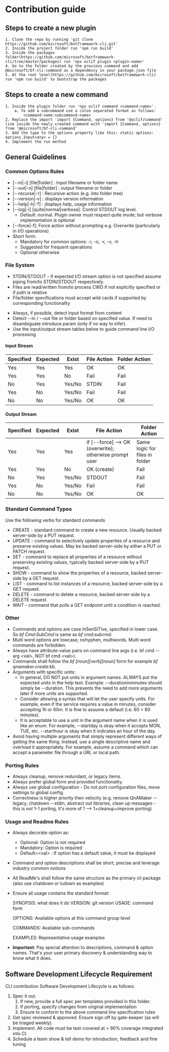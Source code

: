 # Contribution guide

## Steps to create a new plugin

    1. Clone the repo by running 'git clone https://github.com/microsoft/botframework-cli.git'
    2. Inside the project folder run 'npm run build'
    3. Inside the packages folder(https://github.com/microsoft/botframework-cli/tree/master/packages) run 'npx oclif plugin <plugin-name>'
    4. Go to the folder created by the previous command and add @microsoft/bf-cli-command as a dependency in your package.json file
    5. At the root level(https://github.com/microsoft/botframework-cli) run 'npm run build' to bootstrap the packages

## Steps to create a new command
    1. Inside the plugin folder run 'npx oclif command <command-name>'. 
    	a. To add a subcommand use a colon separated format as follows: 
    		<command-name:subcommand-name>
    2. Replace the import 'import {Command, options} from '@oclif/command' line inside the newly created command with 'import {Command, options} from '@microsoft/bf-cli-command'
    3. Add the type to the options property like this: static options: options.Input<any> = {}
    4. Implement the run method

## General Guidelines

### Common Options Rules

* [--in|-i] [file|folder]  : Input filename or folder name
* [--out|-o] [file|folder] : output filename or folder
* [--recurse|-r] : Recursive action (e.g. into folder tree)
* [--version|-v] : displays version information
* [--help|-h|-?] : displays help, usage information
* [--log|-l]  [quite|normal|verbose]: Control STDOUT log level. 
  * Default: normal. Plugin owner must respect quite mode; but verbose implementation is optional
* \[--force|-f\]: Force action without prompting e.g. Overwrite (particularly in I/O operations)
* Short form:
  * Mandatory for common options: -i, -o, -r, -v, -h 
  * Suggested for frequent operations 
  * Optional otherwise

### File System

* STDIN/STDOUT - if expected I/O stream option is not specified assume piping from/to STDIN/STDOUT respectively.
* Files are read/written from/to process CWD if not explicitly specified or if path is relative
* File/folder specifications must accept wild cards if supported by corresponding functionality

- Always, if possible, detect input format from content 
- Detect --in / --out file or folder based on specified value. If need to disambiguate introduce param (only if no way to infer).
- Use the input/output stream tables below to guide command line I/O processing



#### Input Stream

| Specified | Expected | Exist  | File Action | Folder Action |
| --------- | -------- | ------ | ----------- | ------------- |
| Yes       | Yes      | Yes    | OK          | OK            |
| Yes       | Yes      | No     | Fail        | Fail          |
| No        | Yes      | Yes/No | STDIN       | Fail          |
| Yes       | No       | Yes/No | Fail        | Fail          |
| No        | No       | Yes/No | OK          | OK            |



#### Output Stream

| Specified | Expected | Exist  | File Action                                            | Folder Action                  |
| --------- | -------- | ------ | ------------------------------------------------------ | ------------------------------ |
| Yes       | Yes      | Yes    | if [--force] --> OK (overwrite); otherwise prompt user | Same logic for files in folder |
| Yes       | Yes      | No     | OK (create)                                            | Fail                           |
| No        | Yes      | Yes/No | STDOUT                                                 | Fail                           |
| Yes       | No       | Yes/No | Fail                                                   | Fail                           |
| No        | No       | Yes/No | OK                                                     | OK                             |






### Standard Command Types

Use the following verbs for standard commands

- CREATE - standard command to create a new resource. Usually backed server-side by a PUT request.
- UPDATE - command to selectively update properties of a resource and preserve existing values. May be backed server-side by either a PUT or PATCH request.
- SET - command to replace all properties of a resource without preserving existing values, typically backed server-side by a PUT request.
- SHOW - command to show the properties of a resource, backed server-side by a GET request.
- LIST - command to list instances of a resource, backed server-side by a GET request.
- DELETE - command to delete a resource, backed server-side by a DELETE request.
- WAIT - command that polls a GET endpoint until a condition is reached. 

### Other

* Commands and options are case InSenSiTive, specified in lower case. So *bf Cmd:SubCmd* is same as  *bf cmd:subcmd*.
* Multi word options are lowcase, nohyphen, multiwords. Multi word commands are forbidden.
* Always have attribute-value pairs on command line args (i.e. bf cmd --arg \<val\>, NOT bf cmd \<val\>).
* Commands shall follow the *bf \[noun\]\[verb\]\[noun\]* form for example *bf qnamaker:create:kb*. 
* Arguments with specific units: 
  * In general, DO NOT put units in argument names. ALWAYS put the expected units in the help text. Example: --durationinminutes should simply be --duration. This prevents the need to add more arguments later if more units are supported. 
  * Consider allowing a syntax that will let the user specify units. For example, even if the service requires a value in minutes, consider accepting 1h or 60m. It is fine to assume a default (i.e. 60 = 60 minutes).
  * It is acceptable to use a unit in the argument name when it is used like an enum. For example, --startday is okay when it accepts MON, TUE, etc. --starthour is okay when it indicates an hour of the day.
* Avoid having multiple arguments that simply represent different ways of getting the same thing. Instead, use a single descriptive name and overload it appropriately. For example, assume a command which can accept a parameter file through a URL or local path.

### Porting Rules

* Always cleanup, remove redundant, or legacy items.
* Always prefer global form and provided functionality.
* Always use global configuration - Do not port configuration files, move settings to global config.
* Correctness is higher priority then velocity (e.g. remove QnAMaker --legacy, chatdown --stdin, abstract out libraries, clean up messages - this is *not* 1-1 porting, it's more of 1 --> 1+cleanup+improve porting)

### Usage and Readme Rules

* Always decorate option as:

  * Optional: Option is not required
  * Mandatory: Option is required
  * Default=\<val\> : If option has a default value, it must be displayed

* Command and option descriptions shall be short, precise and leverage industry common notions

* All ReadMe's shall follow the same structure as the primary cli package (also use chatdown or ludown as examples)

* Ensure all usage contains the standard format:

  SYNOPSIS: what does it do
  VERSION:  git version
  USAGE:  command form

  OPTIONS: Available options at this command group level

  COMMANDS: Available sub-commands

  EXAMPLES: Representative usage examples

* **Important**: Pay special attention to descriptions, command & option names. That's your user primary discovery & understanding way to know what it does. 



## Software Development Lifecycle Requirement

CLI contribution Software Development Lifecycle is as follows:

1. Spec it out. 
   1. If new, provide a full spec per templates provided in this folder.
   2. If porting, specify changes from original implementation
   3. Ensure to conform to the above command line specification rules
2. Get spec reviewed & approved. Ensure sign off by gate-keeper (as will be triaged weekly).
3. Implement. All code must be test-covered at > 90% coverage integrated into CI. 
4. Schedule a team show & tell demo for introduction, feedback and fine tuning

